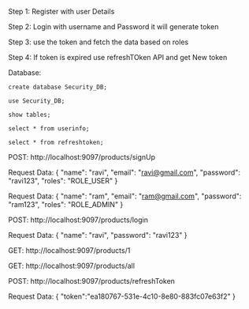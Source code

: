 Step 1: Register with user Details

Step 2: Login with username and Password it will generate token

Step 3: use the token and fetch the data based on roles

Step 4: If token is expired use refreshTOken API and get New token

Database: 

	create database Security_DB;

	use Security_DB;

	show tables;

	select * from userinfo;

	select * from refreshtoken;



POST: http://localhost:9097/products/signUp

Request Data:
{
    "name": "ravi",
    "email": "ravi@gmail.com",
    "password": "ravi123",
    "roles": "ROLE_USER"
}

Request Data:
{
    "name": "ram",
    "email": "ram@gmail.com",
    "password": "ram123",
    "roles": "ROLE_ADMIN"
}


POST: http://localhost:9097/products/login

Request Data:
{
    "name": "ravi",
    "password": "ravi123"
}


GET: http://localhost:9097/products/1

GET: http://localhost:9097/products/all


POST: http://localhost:9097/products/refreshToken

Request Data:
{
    "token":"ea180767-531e-4c10-8e80-883fc07e63f2"
}